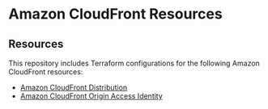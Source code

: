 # Amazon CloudFront Resources

## Resources

This repository includes Terraform configurations for the following Amazon CloudFront resources:

- [Amazon CloudFront Distribution](./distribution)
- [Amazon CloudFront Origin Access Identity](./origin_access_identity)
